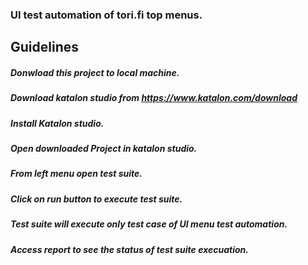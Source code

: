 ### UI test automation of tori.fi top menus.

## Guidelines

##### Donwload this project to local machine.
##### Download katalon studio from https://www.katalon.com/download
##### Install Katalon studio.
##### Open downloaded Project in katalon studio.
##### From left menu open test suite.
##### Click on run button to execute test suite.
##### Test suite will execute only test case of UI menu test automation.
##### Access report to see the status of test suite execuation.

